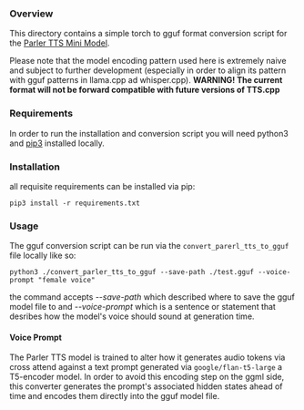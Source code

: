### Overview

This directory contains a simple torch to gguf format conversion script for the [Parler TTS Mini Model](https://huggingface.co/ylacombe/parler_tts_mini_v0.1).

Please note that the model encoding pattern used here is extremely naive and subject to further development (especially in order to align its pattern with gguf patterns in llama.cpp ad whisper.cpp). **WARNING! The current format will not be forward compatible with future versions of TTS.cpp** 

### Requirements

In order to run the installation and conversion script you will need python3 and [pip3](https://packaging.python.org/en/latest/tutorials/installing-packages/) installed locally.

### Installation

all requisite requirements can be installed via pip:
```commandline
pip3 install -r requirements.txt 
```

### Usage

The gguf conversion script can be run via the `convert_parerl_tts_to_gguf` file locally like so: 
```commandline
python3 ./convert_parler_tts_to_gguf --save-path ./test.gguf --voice-prompt "female voice"
```

the command accepts _--save-path_ which described where to save the gguf model file to and _--voice-prompt_ which is a sentence or statement that desribes how the model's voice should sound at generation time.

#### Voice Prompt

The Parler TTS model is trained to alter how it generates audio tokens via cross attend against a text prompt generated via `google/flan-t5-large` a T5-encoder model. In order to avoid this encoding step on the ggml side, this converter generates the prompt's associated hidden states ahead of time and encodes them directly into the gguf model file.
